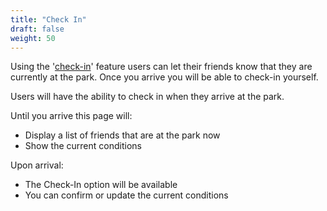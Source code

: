 ```yaml
---
title: "Check In"
draft: false
weight: 50
---
```

Using the '[check-in](/check-in/)' feature users can let their friends know that they are currently at the park. Once you arrive you will be able to check-in yourself.

Users will have the ability to check in when they arrive at the park.

Until you arrive this page will:

* Display a list of friends that are at the park now
* Show the current conditions

Upon arrival:

* The Check-In option will be available
* You can confirm or update the current conditions